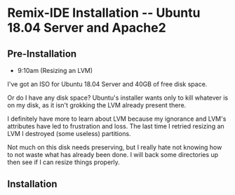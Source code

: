 # Remix-IDE Installation -- Ubuntu 18.04 Server and Apache2


## Pre-Installation

- 9:10am (Resizing an LVM)

I've got an ISO for Ubuntu 18.04 Server and 40GB of free disk space.

Or do I have any disk space? Ubuntu's installer wants only to kill whatever is on my disk, as it isn't grokking the LVM already present there. 

I definitely have more to learn about LVM because my ignorance and LVM's attributes have led to frustration and loss. The last time I retried resizing an LVM I destroyed (some useless) partitions.

Not much on this disk needs preserving, but I really hate not knowing how to not waste what has already been done. I will back some directories up then see if I can resize things properly.




## Installation
    
 